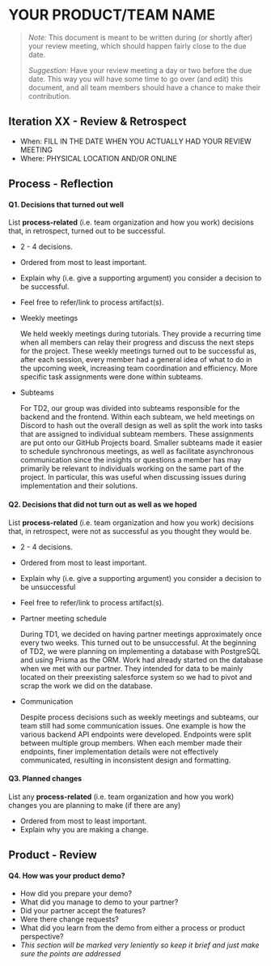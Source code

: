 # YOUR PRODUCT/TEAM NAME

 > _Note:_ This document is meant to be written during (or shortly after) your review meeting, which should happen fairly close to the due date.      
 >      
 > _Suggestion:_ Have your review meeting a day or two before the due date. This way you will have some time to go over (and edit) this document, and all team members should have a chance to make their contribution.


## Iteration XX - Review & Retrospect

 * When: FILL IN THE DATE WHEN YOU ACTUALLY HAD YOUR REVIEW MEETING
 * Where: PHYSICAL LOCATION AND/OR ONLINE

## Process - Reflection


#### Q1. Decisions that turned out well

List **process-related** (i.e. team organization and how you work) decisions that, in retrospect, turned out to be successful.


 * 2 - 4 decisions.
 * Ordered from most to least important.
 * Explain why (i.e. give a supporting argument) you consider a decision to be successful.
 * Feel free to refer/link to process artifact(s).

 * Weekly meetings
   
   We held weekly meetings during tutorials. They provide a recurring time when all members can relay their progress and discuss the next steps for the project. These weekly meetings turned out to be successful as, after each session, every member had a general idea of what to do in the upcoming week, increasing team coordination and efficiency. More specific task assignments were done within subteams.
 * Subteams
   
   For TD2, our group was divided into subteams responsible for the backend and the frontend. Within each subteam, we held meetings on Discord to hash out the overall design as well as split the work into tasks that are assigned to individual subteam members. These assignments are put onto our GitHub Projects board. Smaller subteams made it easier to schedule synchronous meetings, as well as facilitate asynchronous communication since the insights or questions a member has may primarily be relevant to individuals working on the same part of the project. In particular, this was useful when discussing issues during implementation and their solutions.

#### Q2. Decisions that did not turn out as well as we hoped

List **process-related** (i.e. team organization and how you work) decisions that, in retrospect, were not as successful as you thought they would be.

 * 2 - 4 decisions.
 * Ordered from most to least important.
 * Explain why (i.e. give a supporting argument) you consider a decision to be unsuccessful
 * Feel free to refer/link to process artifact(s).

 * Partner meeting schedule

   During TD1, we decided on having partner meetings approximately once every two weeks. This turned out to be unsuccessful. At the beginning of TD2, we were planning on implementing a database with PostgreSQL and using Prisma as the ORM. Work had already started on the database when we met with our partner. They intended for data to be mainly located on their preexisting salesforce system so we had to pivot and scrap the work we did on the database.
  * Communication

    Despite process decisions such as weekly meetings and subteams, our team still had some communication issues. One example is how the various backend API endpoints were developed. Endpoints were split between multiple group members. When each member made their endpoints, finer implementation details were not effectively communicated, resulting in inconsistent design and formatting.

#### Q3. Planned changes

List any **process-related** (i.e. team organization and how you work) changes you are planning to make (if there are any)

 * Ordered from most to least important.
 * Explain why you are making a change.


## Product - Review

#### Q4. How was your product demo?
 * How did you prepare your demo?
 * What did you manage to demo to your partner?
 * Did your partner accept the features?
 * Were there change requests?
 * What did you learn from the demo from either a process or product perspective?
 * *This section will be marked very leniently so keep it brief and just make sure the points are addressed*
